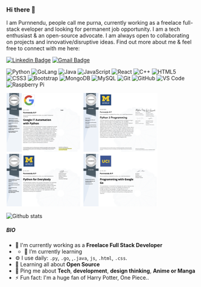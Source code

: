 ### Hi there 👋

I am Purnnendu, people call me purna, currently working as a freelace full-stack eveloper and looking for permanent job opportunity. I am a tech enthusiast & an open-source advocate. I am always open to collaborating on projects and innovative/disruptive ideas. Find out more about me & feel free to connect with me here:

[![Linkedin Badge](https://img.shields.io/badge/-Purnnendu-blue?style=flat-square&logo=Linkedin&logoColor=white&link=https://www.linkedin.com/in/purnnendu/)](https://www.linkedin.com/in/purnnendu/)
[![Gmail Badge](https://img.shields.io/badge/-purnnendu.1695@gmail.com-c14438?style=flat-square&logo=Gmail&logoColor=white&link=mailto:purnnendu.1695@gmail.com)](mailto:purnnendu.1695@gmail.com)

![Python](https://img.shields.io/badge/-Python-black?style=flat-square&logo=Python)
![GoLang](https://img.shields.io/badge/-GoLang-black?style=flat-square&logo=.GoLang)
![Java](https://img.shields.io/badge/-java-E34A86?style=flat-square&logo=java)
![JavaScript](https://img.shields.io/badge/-JavaScript-%23F7DF1C?style=flat-square&logo=javascript&logoColor=000000&labelColor=%23F7DF1C&color=%23FFCE5A)
![React](https://img.shields.io/badge/-React-%23282C34?style=flat-square&logo=react)
![C++](https://img.shields.io/badge/-C++-00599C?style=flat-square&logo=c)
![HTML5](https://img.shields.io/badge/-HTML5-E34F26?style=flat-square&logo=html5&logoColor=white)
![CSS3](https://img.shields.io/badge/-CSS3-1572B6?style=flat-square&logo=css3)
![Bootstrap](https://img.shields.io/badge/-Bootstrap-563D7C?style=flat-square&logo=bootstrap)
![MongoDB](https://img.shields.io/badge/-MongoDB-black?style=flat-square&logo=mongodb)
![MySQL](https://img.shields.io/badge/-MySQL-black?style=flat-square&logo=mysql)
![Git](https://img.shields.io/badge/-Git-%23F05032?style=flat-square&logo=git&logoColor=%23ffffff)
![GitHub](https://img.shields.io/badge/-GitHub-181717?style=flat-square&logo=github)
![VS Code](https://img.shields.io/badge/-VSCode-%23007ACC?style=flat-square&logo=visual-studio-code)
![Raspberry Pi](https://img.shields.io/badge/-Raspberry%20Pi-C51A4A?style=flat-square&logo=Raspberry-Pi)


<div align="">
<img width="400" height="300" src="https://raw.githubusercontent.com/purnnendu/purnnendu/master/assets/Cert.png"/>
</div>

<!--
**purnnendu/purnnendu** is a ✨ _special_ ✨ repository because its `README.md` (this file) appears on your GitHub profile.
Here are some ideas to get you started:

- 🔭 I’m currently working on ...
- 🌱 I’m currently learning ...
- 👯 I’m looking to collaborate on ...
- 🤔 I’m looking for help with ...
- 💬 Ask me about ...
- 📫 How to reach me: ...
- 😄 Pronouns: ...
- ⚡ Fun fact: ...
-->


![Github stats](https://github-readme-stats.vercel.app/api?username=purnnendu)

##### BIO

- 🏢 I'm currently working as a **Freelace Full Stack Developer**
- - 🌱 I’m currently learning 
- ⚙️ I use daily: `.py`, `.go`, ,`.java`, `js`, `.html`, `.css`.
- 🌱 Learning all about **Open Source**
- 💬 Ping me about **Tech**, **development**, **design thinking**, **Anime or Manga**
- ⚡️ Fun fact: I'm a huge fan of Harry Potter, One Piece..
